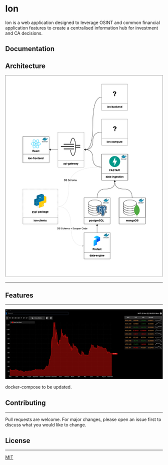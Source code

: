 # Ion

Ion is a web application designed to leverage OSINT and common financial application features to create a centralised information hub for investment and CA decisions.

## Documentation

## Architecture

![](./assets/architecture.drawio.png)

---

## Features

---

![Alt Text](./assets/demo.gif)

docker-compose to be updated.

## Contributing

---

Pull requests are welcome. For major changes, please open an issue first to discuss what you would like to change.

## License

---

[MIT](https://choosealicense.com/licenses/mit/)

